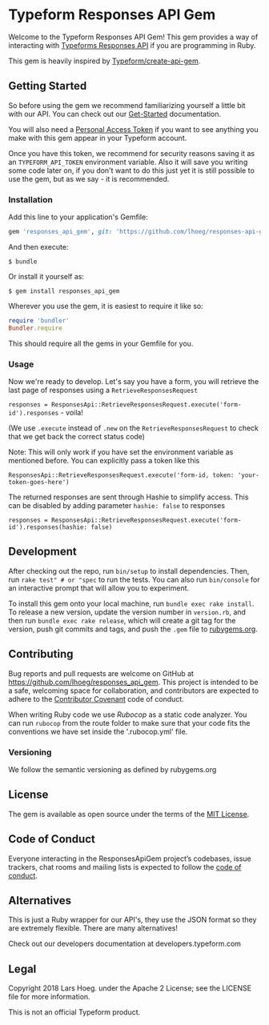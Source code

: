 # Typeform Responses API Gem

Welcome to the Typeform Responses API Gem! This gem provides a way of interacting with [Typeforms Responses API](https://developer.typeform.com/responses/) if you are programming in Ruby.

This gem is heavily inspired by [Typeform/create-api-gem](https://github.com/Typeform/create-api-gem).

## Getting Started

So before using the gem we recommend familiarizing yourself a little bit with our API. You can check out our [Get-Started](https://developer.typeform.com/get-started/) documentation.

You will also need a [Personal Access Token](https://developer.typeform.com/get-started/personal-access-token/) if you want to see anything you make with this gem appear in your Typeform account.

Once you have this token, we recommend for security reasons saving it as an `TYPEFORM_API_TOKEN` environment variable. Also it will save you writing some code later on, if you don't want to do this just yet it is still possible to use the gem, but as we say - it is recommended.

### Installation

Add this line to your application's Gemfile:

```ruby
gem 'responses_api_gem', git: 'https://github.com/lhoeg/responses-api-gem.git'
```

And then execute:

    $ bundle

Or install it yourself as:

    $ gem install responses_api_gem

Wherever you use the gem, it is easiest to require it like so:

```ruby
require 'bundler'
Bundler.require
```

This should require all the gems in your Gemfile for you.

### Usage

Now we're ready to develop. Let's say you have a form, you will retrieve the last page of responses using a `RetrieveResponsesRequest`

`responses = ResponsesApi::RetrieveResponsesRequest.execute('form-id').responses` - voila!

(We use `.execute` instead of `.new` on the `RetrieveResponsesRequest` to check that we get back the correct status code)

Note: This will only work if you have set the environment variable as mentioned before. You can explicitly pass a token like this

`ResponsesApi::RetrieveResponsesRequest.execute('form-id, token: 'your-token-goes-here')`

The returned responses are sent through Hashie to simplify access. This can be disabled by adding parameter `hashie: false` to responses

`responses = ResponsesApi::RetrieveResponsesRequest.execute('form-id').responses(hashie: false)`

## Development

After checking out the repo, run `bin/setup` to install dependencies. Then, run `rake test" # or "spec` to run the tests. You can also run `bin/console` for an interactive prompt that will allow you to experiment.

To install this gem onto your local machine, run `bundle exec rake install`. To release a new version, update the version number in `version.rb`, and then run `bundle exec rake release`, which will create a git tag for the version, push git commits and tags, and push the `.gem` file to [rubygems.org](https://rubygems.org).

## Contributing

Bug reports and pull requests are welcome on GitHub at https://github.com/lhoeg/responses_api_gem. This project is intended to be a safe, welcoming space for collaboration, and contributors are expected to adhere to the [Contributor Covenant](http://contributor-covenant.org) code of conduct.

When writing Ruby code we use *Rubocop* as a static code analyzer. You can run `rubocop` from the route folder to make sure that your code fits the conventions we have set inside the '.rubocop.yml' file.

### Versioning

We follow the semantic versioning as defined by rubygems.org

## License

The gem is available as open source under the terms of the [MIT License](https://opensource.org/licenses/MIT).

## Code of Conduct

Everyone interacting in the ResponsesApiGem project’s codebases, issue trackers, chat rooms and mailing lists is expected to follow the [code of conduct](https://github.com/lhoeg/responses_api_gem/blob/master/CODE_OF_CONDUCT.md).

## Alternatives

This is just a Ruby wrapper for our API's, they use the JSON format so they are extremely flexible. There are many alternatives!

Check out our developers documentation at developers.typeform.com

## Legal

Copyright 2018 Lars Hoeg. under the Apache 2 License; see the LICENSE file for more information.

This is not an official Typeform product.
